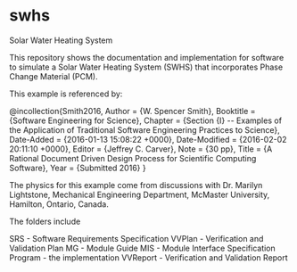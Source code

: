 # swhs
Solar Water Heating System

This repository shows the documentation and implementation for software to simulate a 
Solar Water Heating System (SWHS) that incorporates Phase Change Material (PCM).  

This example is referenced by:

@incollection{Smith2016,
	Author = {W. Spencer Smith},
	Booktitle = {Software Engineering for Science},
	Chapter = {Section {I} -- Examples of the Application of Traditional Software Engineering Practices to Science},
	Date-Added = {2016-01-13 15:08:22 +0000},
	Date-Modified = {2016-02-02 20:11:10 +0000},
	Editor = {Jeffrey C. Carver},
	Note = {30 pp},
	Title = {A Rational Document Driven Design Process for Scientific Computing Software},
	Year = {Submitted 2016}
}

The physics for this example come from discussions with Dr. Marilyn Lightstone, Mechanical Engineering Department, McMaster University, Hamilton, Ontario, Canada.

The folders include

SRS - Software Requirements Specification
VVPlan - Verification and Validation Plan
MG - Module Guide
MIS - Module Interface Specification
Program - the implementation
VVReport - Verification and Validation Report


